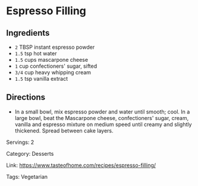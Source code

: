 # Espresso Filling

## Ingredients

- `2` TBSP instant espresso powder
- `1.5` tsp hot water
- `1.5` cups mascarpone cheese
- `1` cup confectioners' sugar, sifted
- `3/4` cup heavy whipping cream
- `1.5` tsp vanilla extract

## Directions

- In a small bowl, mix espresso powder and water until smooth; cool. In a large bowl, beat the Mascarpone cheese, confectioners' sugar, cream, vanilla and espresso mixture on medium speed until creamy and slightly thickened. Spread between cake layers.

Servings: 2

Category: Desserts

Link: https://www.tasteofhome.com/recipes/espresso-filling/

Tags: Vegetarian

